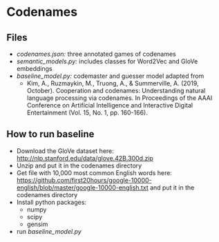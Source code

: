 # Codenames

## Files
* *codenames.json:* three annotated games of codenames
* *semantic_models.py:* includes classes for Word2Vec and GloVe embeddings
* *baseline_model.py:* codemaster and guesser model adapted from
    - Kim, A., Ruzmaykin, M., Truong, A., & Summerville, A. (2019, October). Cooperation and codenames: Understanding natural language processing via codenames. In Proceedings of the AAAI Conference on Artificial Intelligence and Interactive Digital Entertainment (Vol. 15, No. 1, pp. 160-166).

## How to run baseline
* Download the GloVe dataset here: http://nlp.stanford.edu/data/glove.42B.300d.zip
* Unzip and put it in the codenames directory
* Get file with 10,000 most common English words here: https://github.com/first20hours/google-10000-english/blob/master/google-10000-english.txt and put it in the codenames directory
* Install python packages:
    - numpy
    - scipy
    - gensim
* run *baseline_model.py*